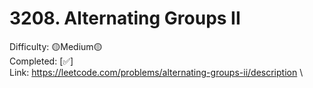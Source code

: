 # 3208. Alternating Groups II

Difficulty: 🟡Medium🟡 \
Completed: [✅] \
Link: https://leetcode.com/problems/alternating-groups-ii/description \
